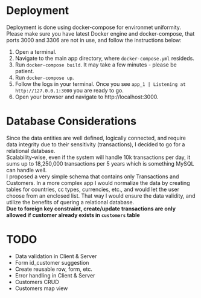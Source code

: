 # Deployment
Deployment is done using docker-compose for environmet uniformity.
Please make sure you have latest Docker engine and docker-compose, that ports 3000 and 3306 are not in use, and follow the instructions below:
1. Open a terminal.
2. Navigate to the main app directory, where `docker-compose.yml` resideds.
3. Run `docker-compose build`. It may take a few minutes - please be patient.
4. Run `docker-compose up`.
5. Follow the logs in your terminal. Once you see `app_1 | Listening at http://127.0.0.1:3000` you are ready to go.
6. Open your browser and navigate to http://localhost:3000.

# Database Considerations
Since the data entities are well defined, logically connected, and require data integrity due to their sensitivity (transactions), I decided to go for a relational database.\
Scalability-wise, even if the system will handle 10k transactions per day, it sums up to 18,250,000 transactions per 5 years which is something MySQL can handle well.\
I proposed a very simple schema that contains only Transactions and Customers. In a more complex app I would normalize the data by creating tables for countries, cc types, currencies, etc., and would let the user choose from an enclosed list. That way I would ensure the data validity, and utilize the benefits of quering a relational database.\
**Due to foreign key constraint, create/update transactions are only allowed if customer already exists in `customers` table**

# TODO
- Data validation in Client & Server
- Form id_customer suggestion
- Create reusable row, form, etc.
- Error handling in Client & Server
- Customers CRUD
- Customers map view
